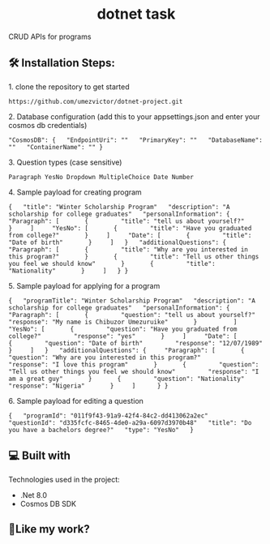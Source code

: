 <h1 align="center" id="title">dotnet task</h1>

<p id="description">CRUD APIs for programs</p>

<h2>🛠️ Installation Steps:</h2>

<p>1. clone the repository to get started</p>

```
https://github.com/umezvictor/dotnet-project.git
```

<p>2. Database configuration (add this to your appsettings.json and enter your cosmos db credentials)</p>

```
"CosmosDB": {   "EndpointUri": ""   "PrimaryKey": ""   "DatabaseName": ""   "ContainerName": "" }
```

<p>3. Question types (case sensitive)</p>

```
Paragraph YesNo Dropdown MultipleChoice Date Number
```

<p>4. Sample payload for creating program</p>

```
{   "title": "Winter Scholarship Program"   "description": "A scholarship for college graduates"   "personalInformation": {     "Paragraph": [       {         "title": "tell us about yourself?"       }     ]     "YesNo": [       {         "title": "Have you graduated from college?"       }     ]     "Date": [       {         "title": "Date of birth"       }     ]   }   "additionalQuestions": {     "Paragraph": [       {         "title": "Why are you interested in this program?"       }       {         "title": "Tell us other things you feel we should know"       }       {         "title": "Nationality"       }     ]   } }
```

<p>5. Sample payload for applying for a program</p>

```
{   "programTitle": "Winter Scholarship Program"   "description": "A scholarship for college graduates"   "personalInformation": {     "Paragraph": [       {         "question": "tell us about yourself?"         "response": "My name is Chibuzor Umezuruike"       }          ]     "YesNo": [       {         "question": "Have you graduated from college?"         "response": "yes"       }     ]     "Date": [       {         "question": "Date of birth"         "response": "12/07/1989"       }     ]   }   "additionalQuestions": {     "Paragraph": [       {         "question": "Why are you interested in this program?"         "response": "I love this program"       }       {         "question": "Tell us other things you feel we should know"         "response": "I am a great guy"       }       {         "question": "Nationality"         "response": "Nigeria"       }     ]      } }
```

<p>6. Sample payload for editing a question</p>

```
{   "programId": "011f9f43-91a9-42f4-84c2-dd413062a2ec"   "questionId": "d335fcfc-8465-4de0-a29a-6097d3970b48"   "title": "Do you have a bachelors degree?"   "type": "YesNo"   }
```

  
  
<h2>💻 Built with</h2>

Technologies used in the project:

*   .Net 8.0
*   Cosmos DB SDK

<h2>💖Like my work?</h2>
